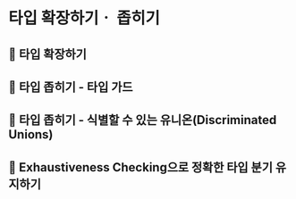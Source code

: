 # 타입 확장하기ㆍ 좁히기

## 📝 타입 확장하기

## 📝 타입 좁히기 - 타입 가드

## 📝 타입 좁히기 - 식별할 수 있는 유니온(Discriminated Unions)

## 📝 Exhaustiveness Checking으로 정확한 타입 분기 유지하기
